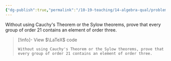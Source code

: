 ```yaml
---
{"dg-publish":true,"permalink":"/10-19-teaching/14-algebra-qual/problem-bank/template-problems/group-theory/directly-proving-the-existence-of-an-element-of-a-desired-order/","tags":["group_theory"],"updated":"2025-03-19T11:20:41-07:00"}
---
```


Without using Cauchy's Theorem or the Sylow theorems, prove that every group of order 21 contains an element of order three.

> [!info]- View $\LaTeX$ code
> ```
> Without using Cauchy's Theorem or the Sylow theorems, prove that every group of order 21 contains an element of order three.
> ```